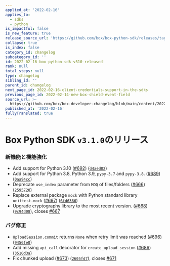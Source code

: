 ```yaml
---
applied_at: '2022-02-16'
applies_to:
  - sdks
  - python
is_impactful: false
is_new_feature: true
release_source_url: 'https://github.com/box/box-python-sdk/releases/tag/v3.1.0'
collapse: true
is_index: false
category_id: changelog
subcategory_id: ''
id: 2022-02-16-box-python-sdk-v310-released
rank: null
total_steps: null
type: changelog
sibling_id: ''
parent_id: changelog
next_page_id: 2022-02-16-client-credentials-support-in-the-sdks
previous_page_id: 2022-02-14-new-box-shield-event-field
source_url: >-
  https://github.com/box/box-developer-changelog/blob/main/content/2022/02-16-box-python-sdk-v310-released.md
published_at: '2022-02-16'
fullyTranslated: true
---
```

# Box Python SDK `v3.1.0`のリリース

### 新機能と機能強化

* Add support for Python 3.10 ([#692][1]) ([`d4aed82`][2])
* Add support for Python 3.8, Python 3.9, `pypy-3.7` and `pypy-3.8`. ([#689][3]) ([`0aa94cc`][4])
* Deprecate `use_index` parameter from `MDQ` of files/folders ([#666][5]) ([`2595720`][6])
* Replace external package `mock` with Python standard library `unittest.mock` ([#697][7]) ([`6fd6366`][8])
* Upgrade cryptography library to the most recent version. ([#668][9]) ([`9c94d08`][10]), closes [#667][11]

### バグ修正

* `UploadSession.commit` returns `None` when retry limit was reached ([#696][12]) ([`9456fe0`][13])
* Add missing `api_call` decorator for `create_upload_session` ([#686][14]) ([`3510d3a`][15])
* Fix chunked upload ([#673][16]) ([`2605fd7`][17]), closes [#671][18]

[1]: https://github.com/box/box-python-sdk/issues/692

[2]: https://github.com/box/box-python-sdk/commit/d4aed82831af97305bace9a4588d27b23856c306

[3]: https://github.com/box/box-python-sdk/issues/689

[4]: https://github.com/box/box-python-sdk/commit/0aa94cc8a5c4db0fc204b27a60690b73c98a89cb

[5]: https://github.com/box/box-python-sdk/issues/666

[6]: https://github.com/box/box-python-sdk/commit/25957204b82c878e15dc3d118505a741171e9772

[7]: https://github.com/box/box-python-sdk/issues/697

[8]: https://github.com/box/box-python-sdk/commit/6fd63667aa7da4c794b4fb880d5c2949efe0073f

[9]: https://github.com/box/box-python-sdk/issues/668

[10]: https://github.com/box/box-python-sdk/commit/9c94d0878515dc75c1f267e2fb1f189a852772b6

[11]: https://github.com/box/box-python-sdk/issues/667

[12]: https://github.com/box/box-python-sdk/issues/696

[13]: https://github.com/box/box-python-sdk/commit/9456fe0124f4ac4e9c8a7bcc49039f07f310c477

[14]: https://github.com/box/box-python-sdk/issues/686

[15]: https://github.com/box/box-python-sdk/commit/3510d3ac085767205854014ecef80fd078d71773

[16]: https://github.com/box/box-python-sdk/issues/673

[17]: https://github.com/box/box-python-sdk/commit/2605fd782396ad6e42bd11c10f846e771634b7a0

[18]: https://github.com/box/box-python-sdk/issues/671

